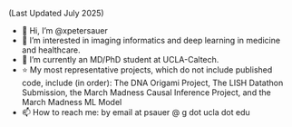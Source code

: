 (Last Updated July 2025)

- 👋 Hi, I’m @xpetersauer
- 👀 I’m interested in imaging informatics and deep learning in medicine and healthcare.
- 🌱 I’m currently an MD/PhD student at UCLA-Caltech.
- ⭐ My most representative projects, which do not include published code, include (in order): The DNA Origami Project, The LISH Datathon Submission, the March Madness Causal Inference Project, and the March Madness ML Model
- 📫 How to reach me: by email at psauer @ g dot ucla dot edu

<!---
xpetersauer/xpetersauer is a ✨ special ✨ repository because its `README.md` (this file) appears on your GitHub profile.
You can click the Preview link to take a look at your changes.
--->
